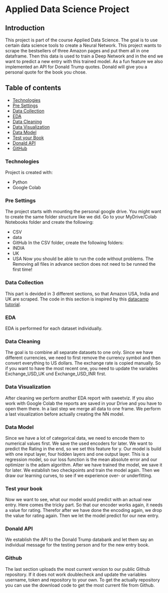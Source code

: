 # Applied Data Science Project

## Introduction
This project is part of the course Applied Data Science. The goal is to use certain data
science tools to create a Neural Network. This project wants to scrape the bestsellers of three
Amazon pages and put them all in one dataframe. Then this data is used to train a Deep Network
and in the end we want to predict a new entry with this trained model. As a fun feature we
also implemented an API for Donald Trump quotes. Donald will give you a personal quote for
the book you chose.

## Table of contents
* [Technologies](#technologies)
* [Pre Settings](#pre-settings)
* [Data Collection](#data-collection)
* [EDA](#eda)
* [Data Cleaning](#data-cleaning)
* [Data Visualization](#data-visualization)
* [Data Model](#data-model)
* [Test your Book](#test-your-book)
* [Donald API](#donald-api)
* [GitHub](#github)

### Technologies
Project is created with:
* Python
* Google Colab

### Pre Settings
The project starts with mounting the personal google drive. You might want to create the same
folder structure like we did. Go to your MyDrive/Colab Notebooks folder and create the following:
* CSV
* data
* GitHub
In the CSV folder, create the following folders:
* INDIA
* UK
* USA
Now you should be able to run the code without problems.
The Removing all files in advance section does not need to be runned the first time!

### Data Collection
This part is devided in 3 different sections, so that Amazon USA, India and UK are scraped. The code in this section is inspired by this [datacamp tutorial](https://www.datacamp.com/community/tutorials/amazon-web-scraping-using-beautifulsoup?utm_source=adwords_ppc&utm_campaignid=898687156&utm_adgroupid=48947256715&utm_device=c&utm_keyword=&utm_matchtype=b&utm_network=g&utm_adpostion=&utm_creative=332602034352&utm_targetid=aud-392016246653:dsa-429603003980&utm_loc_interest_ms=&utm_loc_physical_ms=1003165&gclid=CjwKCAjwtJ2FBhAuEiwAIKu19gH-cv1X6FOiMwKr5Stfx_dAr48p095QWwbVgIzhW71ErBNqtV1U0RoCrwUQAvD_BwE).

### EDA
EDA is performed for each dataset individually.

### Data Cleaning
The goal is to combine all separate datasets to one only. Since we have different currencies,
we need to first remove the currency symbol and then convert everything to US dollars.
The exchange rate is copied manually. So if you want to have the most recent one, you need to
update the variables Exchange_USD_UK und Exchange_USD_INR first.


### Data Visualization
After cleaning we perform another EDA report with sweetviz. If you also work with Google Colab
the reports are saved in your Drive and you have to open them there.
In a last step we merge all data to one frame.
We perform a last visualization before actually creating the NN model.

### Data Model
Since we have a lot of categorical data, we need to encode them to numerical values first. 
We save the used encoders for later.
We want to predict the Rating in the end, so we set this feature for y. Our model is build with
one input layer, four hidden layers and one output layer. This is a regression model, so our
loss function is the mean absolute error and our optimizer is the adam algorithm.
After we have trained the model, we save it for later.
We establish two checkpoints and train the model again. Then we draw our learning curves, to see
if we experience over- or underfitting.

### Test your book
Now we want to see, what our model would predict with an actual new entry. Here comes the tricky
part. So that our encoder works again, it needs a value for rating. Therefor after we have done the
encoding again, we drop the value for rating again.
Then we let the model predict for our new entry.

### Donald API
We establish the API to the Donald Trump databank and let them say an individual message for
the testing person and for the new entry book.

### Github
The last section uploads the most current version to our public Github repository.
If it does not work doublecheck and update the variables username, token and repository to your own. 
To get the actually repository you can use the download code to get the most current file from Github. 



